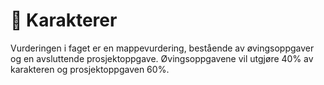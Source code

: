 # 📖 Karakterer

Vurderingen i faget er en mappevurdering, bestående av øvingsoppgaver og en avsluttende prosjektoppgave. Øvingsoppgavene vil utgjøre 40% av karakteren og prosjektoppgaven 60%.
